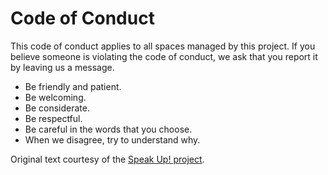 # Code of Conduct

This code of conduct applies to all spaces managed by this project. If you believe someone is violating the code of conduct, we ask that you report it by leaving us a message.

- Be friendly and patient.
- Be welcoming.
- Be considerate. 
- Be respectful.
- Be careful in the words that you choose. 
- When we disagree, try to understand why.

Original text courtesy of the [Speak Up! project](https://web.archive.org/web/20141109123859/http://speakup.io/coc.html).